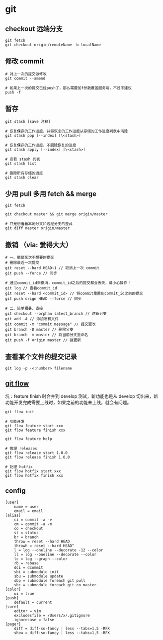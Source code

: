 # git

## checkout 远端分支
```
git fetch
git checkout origin/remoteName -b localName
```

## 修改 commit
```
# 对上一次的提交做修改
git commit --amend

# 如果上一次的提交已经push了，那么需要加f参数覆盖服务端，不过不建议
push -f
```

## 暂存
```
git stash [save 注释]

# 恢复保存的工作进度，并将恢复的工作进度从存储的工作进度列表中清除
git stash pop [--index] [\<stash>]

# 恢复保存的工作进度，不删除恢复的进度
git stash apply [--index] [\<stash>]

# 查看 stash 列表
git stash list

# 删除所有存储的进度
git stash clear 
```

## 少用 pull 多用 fetch && merge
```
git fetch

git checkout master && git merge origin/master

# 只是想看看本地分支和远程分支的差异
git diff master origin/master

```

## 撤销 （via: 爱得大大）
```
# 一、撤销某次不想要的提交
# 删除最近一次提交
git reset --hard HEAD~1 // 取消上一次 commit
git push --force // 同步 

# 通过commit_id来撤消，commit_id之后的提交都会丢失，请小心操作！
git log // 查看commit_id
git reset --hard <commit_id> // 将commit重置到commit_id之前的提交
git push orign HEAD --force // 同步

# 二、简单粗暴、直接
git checkout --orphan latest_branch // 建新分支
git add -A // 添加所有文件
git commit -m "commit message" // 提交更改
git branch -D master // 删除分支
git branch -m master // 将当前分支重命名
git push -f origin master // 强更新
```

## 查看某个文件的提交记录

```
git log -p -<:number> filename
```

## [git flow](https://www.git-tower.com/learn/git/ebook/cn/command-line/advanced-topics/git-flow)

坑：feature finish 时合并到 develop 测试，新功能也是从 develop 切出来，新功能开发完成需要上线时，如果之前的功能未上线，就会有问题。

```
git flow init

# 功能开发
git flow feature start xxx
git flow feature finish xxx

git flow feature help

# 管理 releases
git flow release start 1.0.0
git flow release finish 1.0.0

# 处理 hotfix
git flow hotfix start xxx
git flow hotfix finish xxx
```

## config
```
[user]
	name = user
	email = email
[alias]
	ci = commit -a -v
	cm = commit -a -m
	co = checkout
	st = status
	br = branch
	throw = reset --hard HEAD
	throwh = reset --hard HEAD^
	l = log --oneline --decorate -12 --color
	ll = log --oneline --decorate --color
	lc = log --graph --color
	rb = rebase
	dci = dcommit
	sbi = submodule init
	sbu = submodule update
	sbp = submodule foreach git pull
	sbc = submodule foreach git co master
[color]
	ui = true
[push]
	default = current
[core]
	editor = vim
	excludesfile = /Users/x/.gitignore
	ignorecase = false
[pager]
	diff = diff-so-fancy | less --tabs=1,5 -RFX
	show = diff-so-fancy | less --tabs=1,5 -RFX
```
